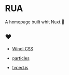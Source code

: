 # RUA

A homepage built whit Nuxt.🎁

## ❤️

* [Windi CSS](https://github.com/windicss/windicss)

* [particles](https://github.com/matteobruni/tsparticles)

* [typed.js](https://github.com/mattboldt/typed.js/)

